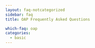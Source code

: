 ```yaml
---
layout: faq-notcategorized
sidebar: faq
title: OAP Frequently Asked Questions

which-faq: oap
categories:
  - basic
---
```

